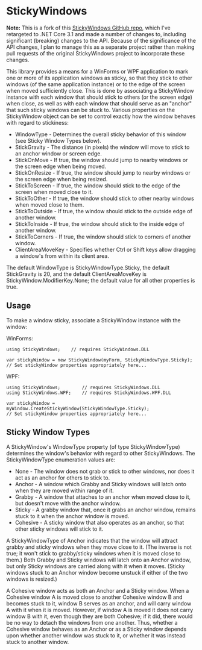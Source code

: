 
# StickyWindows

**Note:** This is a fork of this [StickyWindows GitHub repo](https://github.com/thoemmi/StickyWindows), which I've
retargeted to .NET Core 3.1 and made a number of changes to, including significant (breaking) changes to the API.
Because of the significance of the API changes, I plan to manage this as a separate project rather than making pull
requests of the original StickyWindows project to incorporate these changes.

This library provides a means for a WinForms or WPF application to mark one or more of its application windows as
sticky, so that they stick to other windows (of the same application instance) or to the edge of the screen when
moved sufficiently close.  This is done by associating a StickyWindow instance with each window that should stick
to others (or the screen edge) when close, as well as with each window that should serve as an "anchor" that such
sticky windows can be stuck to.  Various properties on the StickyWindow object can be set to control exactly how
the window behaves with regard to stickiness:

* WindowType        - Determines the overall sticky behavior of this window (see Sticky Window Types below).
* StickGravity      - The distance (in pixels) the window will move to stick to an anchor window or screen edge.
* StickOnMove       - If true, the window should jump to nearby windows or the screen edge when being moved.
* StickOnResize     - If true, the window should jump to nearby windows or the screen edge when being resized.
* StickToScreen     - If true, the window should stick to the edge of the screen when moved close to it.
* StickToOther      - If true, the window should stick to other nearby windows when moved close to them.
* StickToOutside    - If true, the window should stick to the outside edge of another window.
* StickToInside     - If true, the window should stick to the inside edge of another window.
* StickToCorners    - If true, the window should stick to corners of another window.
* ClientAreaMoveKey - Specifies whether Ctrl or Shift keys allow dragging a window's from within its client area.

The default WindowType is StickyWindowType.Sticky, the default StickGravity is 20, and the default ClientAreaMoveKey
is StickyWindow.ModifierKey.None; the default value for all other properties is true.

## Usage

To make a window sticky, associate a StickyWindow instance with the window:

WinForms:

    using StickyWindows;    // requires StickyWindows.DLL

    var stickyWindow = new StickyWindow(myForm, StickyWindowType.Sticky);
    // Set stickyWindow properties appropriately here...

WPF:

    using StickyWindows;        // requires StickyWindows.DLL
    using StickyWindows.WPF;    // requires StickyWindows.WPF.DLL

    var stickyWindow = myWindow.CreateStickyWindow(StickyWindowType.Sticky);
    // Set stickyWindow properties appropriately here...

## Sticky Window Types

A StickyWindow's WindowType property (of type StickyWindowType) determines the window's behavior with regard to other
StickyWindows.  The StickyWindowType enumeration values are:

* None     - The window does not grab or stick to other windows, nor does it act as an anchor for others to stick to.
* Anchor   - A window which Grabby and Sticky windows will latch onto when they are moved within range of it.
* Grabby   - A window that attaches to an anchor when moved close to it, but doesn't move with the anchor window.
* Sticky   - A grabby window that, once it grabs an anchor window, remains stuck to it when the anchor window is moved.
* Cohesive - A sticky window that also operates as an anchor, so that other sticky windows will stick to it.

A StickyWindowType of Anchor indicates that the window will attract grabby and sticky windows when they move close
to it.  (The inverse is not true; it won't stick to grabby/sticky windows when it is moved close to them.)  Both
Grabby and Sticky windows will latch onto an Anchor window, but only Sticky windows are carried along with it when
it moves.  (Sticky windows stuck to an Anchor window become unstuck if either of the two windows is resized.)

A Cohesive window acts as both an Anchor and a Sticky window.  When a Cohesive window A is moved close to another
Cohesive window B and becomes stuck to it, window B serves as an anchor, and will carry window A with it when it
is moved.  However, if window A is moved it does not carry window B with it, even though they are both Cohesive;
if it did, there would be no way to detach the windows from one another.  Thus, whether a Cohesive window behaves
as an Anchor or as a Sticky window depends upon whether another window was stuck to it, or whether it was instead
stuck to another window.

